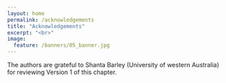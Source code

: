 ```yaml
---
layout: home
permalink: /acknowledgements
title: "Acknowledgements"
excerpt: "<br>"
image:
  feature: /banners/05_banner.jpg
---
```


The authors are grateful to Shanta Barley (University of western Australia) for reviewing Version 1 of this chapter. 
